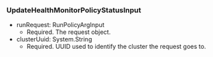 ### UpdateHealthMonitorPolicyStatusInput


- runRequest: RunPolicyArgInput
  - Required. The request object.
- clusterUuid: System.String
  - Required. UUID used to identify the cluster the request goes to.
